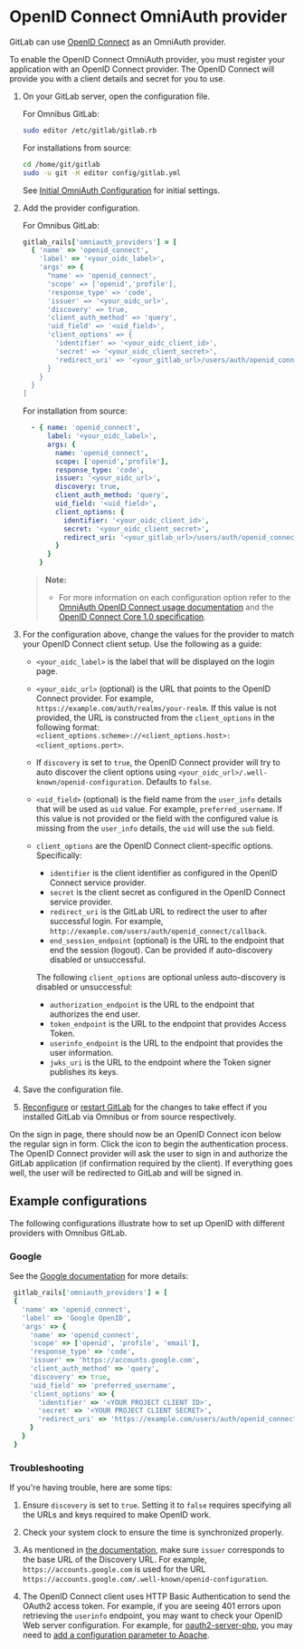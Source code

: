 # OpenID Connect OmniAuth provider

GitLab can use [OpenID Connect](https://openid.net/specs/openid-connect-core-1_0.html) as an OmniAuth provider.

To enable the OpenID Connect OmniAuth provider, you must register your application with an OpenID Connect provider.
The OpenID Connect will provide you with a client details and secret for you to use.

1.  On your GitLab server, open the configuration file.

    For Omnibus GitLab:

    ```sh
    sudo editor /etc/gitlab/gitlab.rb
    ```

    For installations from source:

    ```sh
    cd /home/git/gitlab
    sudo -u git -H editor config/gitlab.yml
    ```

    See [Initial OmniAuth Configuration](../../integration/omniauth.md#initial-omniauth-configuration) for initial settings.

1.  Add the provider configuration.

    For Omnibus GitLab:

    ```ruby
    gitlab_rails['omniauth_providers'] = [
      { 'name' => 'openid_connect',
        'label' => '<your_oidc_label>',
        'args' => {
          "name' => 'openid_connect',
          'scope' => ['openid','profile'],
          'response_type' => 'code',
          'issuer' => '<your_oidc_url>',
          'discovery' => true,
          'client_auth_method' => 'query',
          'uid_field' => '<uid_field>',
          'client_options' => {
            'identifier' => '<your_oidc_client_id>',
            'secret' => '<your_oidc_client_secret>',
            'redirect_uri' => '<your_gitlab_url>/users/auth/openid_connect/callback'
          }
        }
      }
    ]
    ```

    For installation from source:

    ```yaml
      - { name: 'openid_connect',
          label: '<your_oidc_label>',
          args: {
            name: 'openid_connect',
            scope: ['openid','profile'],
            response_type: 'code',
            issuer: '<your_oidc_url>',
            discovery: true,
            client_auth_method: 'query',
            uid_field: '<uid_field>',
            client_options: {
              identifier: '<your_oidc_client_id>',
              secret: '<your_oidc_client_secret>',
              redirect_uri: '<your_gitlab_url>/users/auth/openid_connect/callback'
            }
          }
        }
    ```

    > **Note:**
    >
    > - For more information on each configuration option refer to
        the [OmniAuth OpenID Connect usage documentation](https://github.com/m0n9oose/omniauth_openid_connect#usage) and
        the [OpenID Connect Core 1.0 specification](https://openid.net/specs/openid-connect-core-1_0.html).

1. For the configuration above, change the values for the provider to match your OpenID Connect client setup. Use the following as a guide:
    - `<your_oidc_label>` is the label that will be displayed on the login page.
    - `<your_oidc_url>` (optional) is the URL that points to the OpenID Connect provider. For example, `https://example.com/auth/realms/your-realm`.
      If this value is not provided, the URL is constructed from the `client_options` in the following format: `<client_options.scheme>://<client_options.host>:<client_options.port>`.
    - If `discovery` is set to `true`, the OpenID Connect provider will try to auto discover the client options using `<your_oidc_url>/.well-known/openid-configuration`. Defaults to `false`.
    - `<uid_field>` (optional) is the field name from the `user_info` details that will be used as `uid` value. For example, `preferred_username`.
      If this value is not provided or the field with the configured value is missing from the `user_info` details, the `uid` will use the `sub` field.
    - `client_options` are the OpenID Connect client-specific options. Specifically:

      - `identifier` is the client identifier as configured in the OpenID Connect service provider.
      - `secret` is the client secret as configured in the OpenID Connect service provider.
      - `redirect_uri` is the GitLab URL to redirect the user to after successful login. For example, `http://example.com/users/auth/openid_connect/callback`.
      - `end_session_endpoint` (optional) is the URL to the endpoint that end the session (logout). Can be provided if auto-discovery disabled or unsuccessful.

      The following `client_options` are optional unless auto-discovery is disabled or unsuccessful:

        - `authorization_endpoint` is the URL to the endpoint that authorizes the end user.
        - `token_endpoint` is the URL to the endpoint that provides Access Token.
        - `userinfo_endpoint` is the URL to the endpoint that provides the user information.
        - `jwks_uri` is the URL to the endpoint where the Token signer publishes its keys.

1.  Save the configuration file.
1.  [Reconfigure](../restart_gitlab.md#omnibus-gitlab-reconfigure) or [restart GitLab](../restart_gitlab.md#installations-from-source)
    for the changes to take effect if you installed GitLab via Omnibus or from source respectively.

On the sign in page, there should now be an OpenID Connect icon below the regular sign in form.
Click the icon to begin the authentication process. The OpenID Connect provider will ask the user to
sign in and authorize the GitLab application (if confirmation required by the client). If everything goes well, the user
will be redirected to GitLab and will be signed in.

## Example configurations

The following configurations illustrate how to set up OpenID with
different providers with Omnibus GitLab.

### Google

See the [Google
documentation](https://developers.google.com/identity/protocols/OpenIDConnect)
for more details:

```ruby
 gitlab_rails['omniauth_providers'] = [
 {
   'name' => 'openid_connect',
   'label' => 'Google OpenID',
   'args' => {
     'name' => 'openid_connect',
     'scope' => ['openid', 'profile', 'email'],
     'response_type' => 'code',
     'issuer' => 'https://accounts.google.com',
     'client_auth_method' => 'query',
     'discovery' => true,
     'uid_field' => 'preferred_username',
     'client_options' => {
       'identifier' => '<YOUR PROJECT CLIENT ID>',
       'secret' => '<YOUR PROJECT CLIENT SECRET>',
       'redirect_uri' => 'https://example.com/users/auth/openid_connect/callback',
     }
   }
 }
```

### Troubleshooting

If you're having trouble, here are some tips:

1. Ensure `discovery` is set to `true`. Setting it to `false` requires
specifying all the URLs and keys required to make OpenID work.

1. Check your system clock to ensure the time is synchronized properly.

1. As mentioned in [the
documentation](https://github.com/m0n9oose/omniauth_openid_connect),
make sure `issuer` corresponds to the base URL of the Discovery URL. For
example, `https://accounts.google.com` is used for the URL
`https://accounts.google.com/.well-known/openid-configuration`.

1. The OpenID Connect client uses HTTP Basic Authentication to send the
OAuth2 access token. For example, if you are seeing 401 errors upon
retrieving the `userinfo` endpoint, you may want to check your OpenID
Web server configuration. For example, for
[oauth2-server-php](https://github.com/bshaffer/oauth2-server-php), you
may need to [add a configuration parameter to
Apache](https://github.com/bshaffer/oauth2-server-php/issues/926#issuecomment-387502778).
